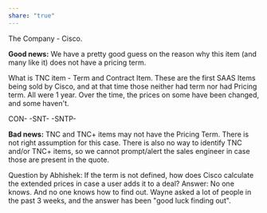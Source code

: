 ```yaml
---
share: "true"
---
```

The Company - Cisco. 


**Good news:** 
We have a pretty good guess on the reason why this item (and many like it) does not have a pricing term.

What is TNC item - Term and Contract Item.
These are the first SAAS Items being sold by Cisco, and at that time those neither had term nor had Pricing term. 
All were 1 year. 
Over the time, the prices on some have been changed, and some haven't. 


CON-
-SNT-
-SNTP-

**Bad news:**
TNC and TNC+ items may not have the Pricing Term. 
There is not right assumption for this case. 
There is also no way to identify TNC and/or TNC+ items, so we cannot prompt/alert the sales engineer in case those are present in the quote. 

Question by Abhishek: If the term is not defined, how does Cisco calculate the extended prices in case a user adds it to a deal?
Answer: No one knows. And no one knows how to find out. Wayne asked a lot of people in the past 3 weeks, and the answer has been "good luck finding out". 